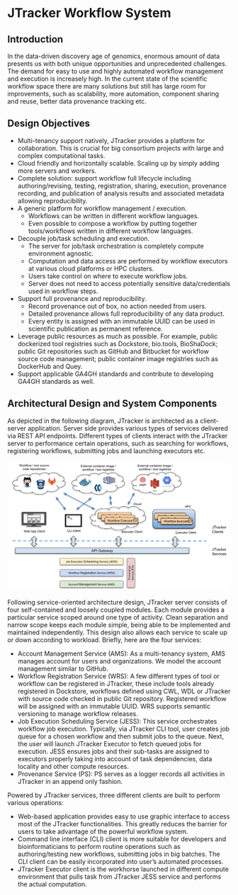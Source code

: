# JTracker Workflow System

## Introduction

In the data-driven discovery age of genomics, enormous amount of data presents us
with both unique opportunities and unprecedented challenges. The demand for easy to
use and highly automated workflow management and execution is increasely high. In
the current state of the scientific workflow space there are many solutions but 
still has large room for improvements, such as scalability, more automation,
component sharing and reuse, better data provenance tracking etc.

## Design Objectives

* Multi-tenancy support natively, JTracker provides a platform for collaboration.
  This is crucial for big consortium projects with large and complex computational tasks.
* Cloud friendly and horizontally scalable. Scaling up by simply adding more servers
  and workers.
* Complete solution: support workflow full lifecycle including authoring/revising,
  testing, registration, sharing, execution, provenance recording, and publication
  of analysis results and associated metadata allowing reproducibility.
* A generic platform for workflow management / execution.
  * Workflows can be written in different workflow languages.
  * Even possible to compose a workflow by putting together tools/workflows written
    in different workflow languages.
* Decouple job/task scheduling and execution.
  * The server for job/task orchestration is completely compute environment agnostic.
  * Computation and data access are performed by workflow executors at various
    cloud platforms or HPC clusters.
  * Users take control on where to execute workflow jobs.
  * Server does not need to access potentially sensitive data/credentials used in
    workflow steps.
* Support full provenance and reproducibility.
  * Record provenance out of box, no action needed from users.
  * Detailed provenance allows full reproducibility of any data product.
  * Every entity is assigned with an immutable UUID can be used in scientific
    publication as permanent reference.
* Leverage public resources as much as possible. For example, public dockerized tool
  registries such as Dockstore, bio.tools, BioShaDock; public Git repositories such as
  GitHub and Bitbucket for workflow source code management; public container image
  registries such as DockerHub and Quey.
* Support applicable GA4GH standards and contribute to developing GA4GH standards
  as well.

## Architectural Design and System Components

As depicted in the following diagram, JTracker is architected as a client-server
application. Server side provides various types of services delivered via REST API
endpoints. Different types of clients interact with the JTracker server
to performance certain operations, such as searching for workflows, registering
workflows, submitting jobs and launching executors etc.

![architectural](architectural.png "JTracker Architectural Diagram")

Following service-oriented architecture design, JTracker server consists of four
self-contained and loosely coupled modules. Each module provides a particular
service scoped around one type of activity. Clean separation and narrow scope
keeps each module simple, being able to be implemented and maintained independently.
This design also allows each service to scale up or down according to workload.
Briefly, here are the four services:

* Account Management Service (AMS): As a multi-tenancy system, AMS manages account
  for users and organizations. We model the account management similar to GitHub.
* Workflow Registration Service (WRS): A few different types of tool or workflow
  can be registered in JTracker, these include tools already registered in Dockstore,
  workflows defined using CWL, WDL or JTracker with source code checked in public Git
  repository. Registered workflow will be assigned with an immutable UUID. WRS
  supports semantic versioning to manage workflow releases.
* Job Execution Scheduling Service (JESS): This service orchestrates workflow job
  execution. Typically, via JTracker CLI tool, user creates job queue for a chosen
  workflow and then submit jobs to the queue. Next, the user will launch JTracker
  Executor to fetch queued jobs for execution. JESS ensures jobs and their sub-tasks
  are assigned to executors properly taking into account of task dependencies, data
  locality and other compute resources.
* Provenance Service (PS): PS serves as a logger records all activities in JTracker
  in an append only fashion.

Powered by JTracker services, three different clients are built to perform various
operations:
* Web-based application provides easy to use graphic interface to access most of the
  JTracker functionalities. This greatly reduces the barrier for users to take
  advantage of the powerful workflow system.
* Command line interface (CLI) client is more suitable for developers and bioinformaticians
  to perform routine operations such as authoring/testing new workflows, submitting jobs
  in big batches. The CLI client can be easily incorporated into user’s automated processes.
* JTracker Executor client is the workhorse launched in different compute environment
  that pulls task from JTracker JESS service and performs the actual computation.

